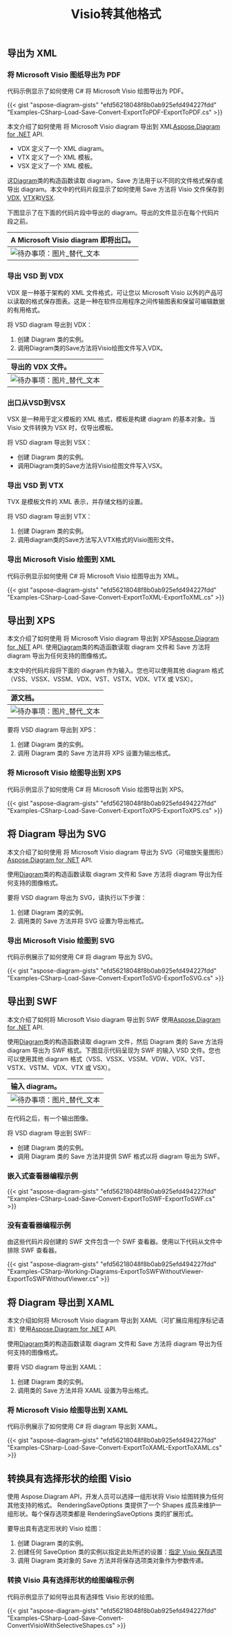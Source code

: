 ﻿---
title:  Visio转其他格式
linktitle:  Visio转其他格式
type: docs
weight: 40
url: /zh/net/convert-visio-to-other-files/
description: 本主题向您展示如何将 Aspose.Diagram 允许将 Visio 转换为 SVG、XPS、XML、XAML 格式。使用几行代码将 VSD、VSS、VDW、VST、VSDX、VSSX、VSTX、VSDM、VSTM、VSSM 转换为 SVG、XPS、XML、XAML。
---
## **导出为 XML**
### **将 Microsoft Visio 图纸导出为 PDF**
代码示例显示了如何使用 C# 将 Microsoft Visio 绘图导出为 PDF。

{{< gist "aspose-diagram-gists" "efd56218048f8b0ab925efd494227fdd" "Examples-CSharp-Load-Save-Convert-ExportToPDF-ExportToPDF.cs" >}}

本文介绍了如何使用 将 Microsoft Visio diagram 导出到 XML[Aspose.Diagram for .NET](http://www.aspose.com/.net/diagram-component.aspx) API.

- VDX 定义了一个 XML diagram。
- VTX 定义了一个 XML 模板。
- VSX 定义了一个 XML 模板。

这[Diagram](http://www.aspose.com/api/net/diagram/aspose.diagram/diagram)类的构造函数读取 diagram，Save 方法用于以不同的文件格式保存或导出 diagram。本文中的代码片段显示了如何使用 Save 方法将 Visio 文件保存到[VDX](https://docs.aspose.com/diagram/net/save-visio-document/), [VTX](https://docs.aspose.com/diagram/net/save-visio-document/)和[VSX](https://docs.aspose.com/diagram/net/save-visio-document/).

下图显示了在下面的代码片段中导出的 diagram。导出的文件显示在每个代码片段之前。

|**A Microsoft Visio diagram 即将出口。**|
|:- |
|![待办事项：图片_替代_文本](how-to-convert-a-visio-diagram_3.png)|

### **导出 VSD 到 VDX**
VDX 是一种基于架构的 XML 文件格式，可让您以 Microsoft Visio 以外的产品可以读取的格式保存图表。这是一种在软件应用程序之间传输图表和保留可编辑数据的有用格式。

将 VSD diagram 导出到 VDX：

1. 创建 Diagram 类的实例。
1. 调用Diagram类的Save方法将Visio绘图文件写入VDX。

|**导出的 VDX 文件。**|
|:- |
|![待办事项：图片_替代_文本](how-to-convert-a-visio-diagram_4.png)|

### **出口从VSD到VSX**
VSX 是一种用于定义模板的 XML 格式，模板是构建 diagram 的基本对象。当 Visio 文件转换为 VSX 时，仅导出模板。

将 VSD diagram 导出到 VSX：

- 创建 Diagram 类的实例。
- 调用Diagram类的Save方法将Visio绘图文件写入VSX。
### **导出 VSD 到 VTX**
TVX 是模板文件的 XML 表示，并存储文档的设置。

将 VSD diagram 导出到 VTX：

1. 创建 Diagram 类的实例。
1. 调用diagram类的Save方法写入VTX格式的Visio图形文件。
### **导出 Microsoft Visio 绘图到 XML**
代码示例显示如何使用 C# 将 Microsoft Visio 绘图导出为 XML。

{{< gist "aspose-diagram-gists" "efd56218048f8b0ab925efd494227fdd" "Examples-CSharp-Load-Save-Convert-ExportToXML-ExportToXML.cs" >}}

## **导出到 XPS**
本文介绍了如何使用 将 Microsoft Visio diagram 导出到 XPS[Aspose.Diagram for .NET](https://products.aspose.com/diagram/net/) API.
使用[Diagram](http://www.aspose.com/api/net/diagram/aspose.diagram/diagram)类的构造函数读取 diagram 文件和 Save 方法将 diagram 导出为任何支持的图像格式。

本文中的代码片段将下面的 diagram 作为输入。您也可以使用其他 diagram 格式（VSS、VSSX、VSSM、VDX、VST、VSTX、VDX、VTX 或 VSX）。

|**源文档。**|
|:- |
|![待办事项：图片_替代_文本](how-to-convert-a-visio-diagram_5.png)|


要将 VSD diagram 导出到 XPS：

1. 创建 Diagram 类的实例。
1. 调用 Diagram 类的 Save 方法并将 XPS 设置为输出格式。
### **将 Microsoft Visio 绘图导出到 XPS**
代码示例显示了如何使用 C# 将 Microsoft Visio 绘图导出到 XPS。

{{< gist "aspose-diagram-gists" "efd56218048f8b0ab925efd494227fdd" "Examples-CSharp-Load-Save-Convert-ExportToXPS-ExportToXPS.cs" >}}

## **将 Diagram 导出为 SVG**
本文介绍了如何使用 将 Microsoft Visio diagram 导出为 SVG（可缩放矢量图形）[Aspose.Diagram for .NET](http://www.aspose.com/.net/diagram-component.aspx) API.

使用[Diagram](http://www.aspose.com/api/net/diagram/aspose.diagram/diagram)类的构造函数读取 diagram 文件和 Save 方法将 diagram 导出为任何支持的图像格式。

要将 VSD diagram 导出为 SVG，请执行以下步骤：

1. 创建 Diagram 类的实例。
1. 调用类的 Save 方法并将 SVG 设置为导出格式。
### **导出 Microsoft Visio 绘图到 SVG**
代码示例展示了如何使用 C# 将 diagram 导出为 SVG。

{{< gist "aspose-diagram-gists" "efd56218048f8b0ab925efd494227fdd" "Examples-CSharp-Load-Save-Convert-ExportToSVG-ExportToSVG.cs" >}}
## **导出到 SWF**
本文介绍了如何将 Microsoft Visio diagram 导出到 SWF 使用[Aspose.Diagram for .NET](http://www.aspose.com/.net/diagram-component.aspx) API.

使用[Diagram](http://www.aspose.com/api/net/diagram/aspose.diagram/diagram)类的构造函数读取 diagram 文件，然后 Diagram 类的 Save 方法将 diagram 导出为 SWF 格式。下图显示代码呈现为 SWF 的输入 VSD 文件。您也可以使用其他 diagram 格式（VSS、VSSX、VSSM、VDW、VDX、VST、VSTX、VSTM、VDX、VTX 或 VSX）。

|**输入 diagram。**|
|:- |
|![待办事项：图片_替代_文本](how-to-convert-a-visio-diagram_7.png)|

在代码之后，有一个输出图像。

将 VSD diagram 导出到 SWF::

- 创建 Diagram 类的实例。
- 调用 Diagram 类的 Save 方法并提供 SWF 格式以将 diagram 导出为 SWF。
### **嵌入式查看器编程示例**
{{< gist "aspose-diagram-gists" "efd56218048f8b0ab925efd494227fdd" "Examples-CSharp-Load-Save-Convert-ExportToSWF-ExportToSWF.cs" >}}
### **没有查看器编程示例**
由这些代码片段创建的 SWF 文件包含一个 SWF 查看器。使用以下代码从文件中排除 SWF 查看器。

{{< gist "aspose-diagram-gists" "efd56218048f8b0ab925efd494227fdd" "Examples-CSharp-Working-Diagrams-ExportToSWFWithoutViewer-ExportToSWFWithoutViewer.cs" >}}
## **将 Diagram 导出到 XAML**
本文介绍如何将 Microsoft Visio diagram 导出到 XAML（可扩展应用程序标记语言）使用[Aspose.Diagram for .NET](https://products.aspose.com/diagram/net/) API.

使用[Diagram](http://www.aspose.com/api/net/diagram/aspose.diagram/diagram)类的构造函数读取 diagram 文件和 Save 方法将 diagram 导出为任何支持的图像格式。

要将 VSD diagram 导出到 XAML：

1. 创建 Diagram 类的实例。
1. 调用类的 Save 方法并将 XAML 设置为导出格式。
### **将 Microsoft Visio 绘图导出到 XAML**
代码示例展示了如何使用 C# 将 diagram 导出到 XAML。

{{< gist "aspose-diagram-gists" "efd56218048f8b0ab925efd494227fdd" "Examples-CSharp-Load-Save-Convert-ExportToXAML-ExportToXAML.cs" >}}
## **转换具有选择形状的绘图 Visio**
使用 Aspose.Diagram API，开发人员可以选择一组形状将 Visio 绘图转换为任何其他支持的格式。 RenderingSaveOptions 类提供了一个 Shapes 成员来维护一组形状。每个保存选项类都是 RenderingSaveOptions 类的扩展形式。

要导出具有选定形状的 Visio 绘图：

1. 创建 Diagram 类的实例。
1. 创建任何 SaveOption 类的实例以指定此处所述的设置：[指定 Visio 保存选项](https://docs.aspose.com/diagram/net/save-visio-document/#specifying-visio-save-options)
1. 调用 Diagram 类对象的 Save 方法并将保存选项类对象作为参数传递。
### **转换 Visio 具有选择形状的绘图编程示例**
代码示例显示了如何导出具有选择性 Visio 形状的绘图。

{{< gist "aspose-diagram-gists" "efd56218048f8b0ab925efd494227fdd" "Examples-CSharp-Load-Save-Convert-ConvertVisioWithSelectiveShapes.cs" >}}